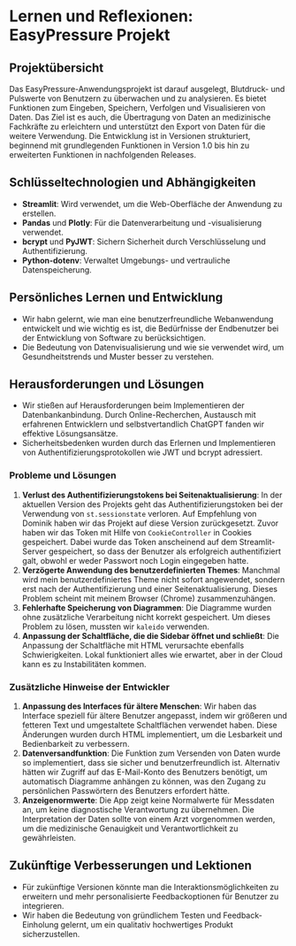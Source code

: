 
# Lernen und Reflexionen: EasyPressure Projekt

## Projektübersicht
Das EasyPressure-Anwendungsprojekt ist darauf ausgelegt, Blutdruck- und Pulswerte von Benutzern zu überwachen und zu analysieren. Es bietet Funktionen zum Eingeben, Speichern, Verfolgen und Visualisieren von Daten. Das Ziel ist es auch, die Übertragung von Daten an medizinische Fachkräfte zu erleichtern und unterstützt den Export von Daten für die weitere Verwendung. Die Entwicklung ist in Versionen strukturiert, beginnend mit grundlegenden Funktionen in Version 1.0 bis hin zu erweiterten Funktionen in nachfolgenden Releases.

## Schlüsseltechnologien und Abhängigkeiten
- **Streamlit**: Wird verwendet, um die Web-Oberfläche der Anwendung zu erstellen.
- **Pandas** und **Plotly**: Für die Datenverarbeitung und -visualisierung verwendet.
- **bcrypt** und **PyJWT**: Sichern Sicherheit durch Verschlüsselung und Authentifizierung.
- **Python-dotenv**: Verwaltet Umgebungs- und vertrauliche Datenspeicherung.

## Persönliches Lernen und Entwicklung
- Wir habn gelernt, wie man eine benutzerfreundliche Webanwendung entwickelt und wie wichtig es ist, die Bedürfnisse der Endbenutzer bei der Entwicklung von Software zu berücksichtigen.
- Die Bedeutung von Datenvisualisierung und wie sie verwendet wird, um Gesundheitstrends und Muster besser zu verstehen.

## Herausforderungen und Lösungen
- Wir stießen auf Herausforderungen beim Implementieren der Datenbankanbindung. Durch Online-Recherchen, Austausch mit erfahrenen Entwicklern und selbstvertandlich ChatGPT fanden wir effektive Lösungsansätze.
- Sicherheitsbedenken wurden durch das Erlernen und Implementieren von Authentifizierungsprotokollen wie JWT und bcrypt adressiert.

### Probleme und Lösungen
1. **Verlust des Authentifizierungstokens bei Seitenaktualisierung**: In der aktuellen Version des Projekts geht das Authentifizierungstoken bei der Verwendung von `st.sessionstate` verloren. Auf Empfehlung von Dominik haben wir das Projekt auf diese Version zurückgesetzt. Zuvor haben wir das Token mit Hilfe von `CookieController` in Cookies gespeichert. Dabei wurde das Token anscheinend auf dem Streamlit-Server gespeichert, so dass der Benutzer als erfolgreich authentifiziert galt, obwohl er weder Passwort noch Login eingegeben hatte.
2. **Verzögerte Anwendung des benutzerdefinierten Themes**: Manchmal wird mein benutzerdefiniertes Theme nicht sofort angewendet, sondern erst nach der Authentifizierung und einer Seitenaktualisierung. Dieses Problem scheint mit meinem Browser (Chrome) zusammenzuhängen.
3. **Fehlerhafte Speicherung von Diagrammen**: Die Diagramme wurden ohne zusätzliche Verarbeitung nicht korrekt gespeichert. Um dieses Problem zu lösen, mussten wir `kaleido` verwenden.
4. **Anpassung der Schaltfläche, die die Sidebar öffnet und schließt**: Die Anpassung der Schaltfläche mit HTML verursachte ebenfalls Schwierigkeiten. Lokal funktioniert alles wie erwartet, aber in der Cloud kann es zu Instabilitäten kommen.

### Zusätzliche Hinweise der Entwickler
1. **Anpassung des Interfaces für ältere Menschen**: Wir haben das Interface speziell für ältere Benutzer angepasst, indem wir größeren und fetteren Text und umgestaltete Schaltflächen verwendet haben. Diese Änderungen wurden durch HTML implementiert, um die Lesbarkeit und Bedienbarkeit zu verbessern.
2. **Datenversandfunktion**: Die Funktion zum Versenden von Daten wurde so implementiert, dass sie sicher und benutzerfreundlich ist. Alternativ hätten wir Zugriff auf das E-Mail-Konto des Benutzers benötigt, um automatisch Diagramme anhängen zu können, was den Zugang zu persönlichen Passwörtern des Benutzers erfordert hätte.
3. **Anzeigenormwerte**: Die App zeigt keine Normalwerte für Messdaten an, um keine diagnostische Verantwortung zu übernehmen. Die Interpretation der Daten sollte von einem Arzt vorgenommen werden, um die medizinische Genauigkeit und Verantwortlichkeit zu gewährleisten.

## Zukünftige Verbesserungen und Lektionen
- Für zukünftige Versionen könnte man die Interaktionsmöglichkeiten zu erweitern und mehr personalisierte Feedbackoptionen für Benutzer zu integrieren.
- Wir haben die Bedeutung von gründlichem Testen und Feedback-Einholung gelernt, um ein qualitativ hochwertiges Produkt sicherzustellen.

